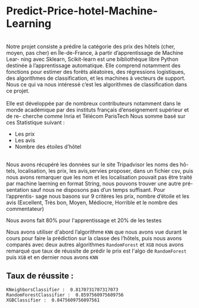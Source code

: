 # Predict-Price-hotel-Machine-Learning
<br>Notre projet consiste a prédire la catégorie des prix des hôtels (cher, moyen, pas cher) en Île-de-France, à partir d’apprentissage de Machine Lear- ning avec Sklearn, Scikit-learn est une bibliothèque libre Python destinée à l’apprentissage automatique. Elle comprend notamment des fonctions pour estimer des forêts aléatoires, des régressions logistiques, des algorithmes de classification, et les machines à vecteurs de support. Nous ce qui va nous intéressé c’est les algorithmes de classification dans ce projet.</br>
<br>Elle est développée par de nombreux contributeurs notamment dans le monde académique par des instituts français d’enseignement supérieur et de re- cherche comme Inria et Télécom ParisTech
Nous somme basé sur ces Statistique suivant :</br>
<ul>
	<li>Les prix</li>
	<li>Les avis</li>
	<li>Nombre des étoiles d’hôtel</li>
</ul>
	
	
	
<br>Nous avons récupéré les données sur le site Tripadvisor les noms des hô- tels, localisation, les prix, les avis,servies proposer, dans un fichier csv, puis nous avons remarquer que les nom et les localisation pouvait pas être traité par machine laerning en format String, nous pouvons trouver une autre pré- sentation sauf nous ne disposons pas d’un temps suffisant. Pour l’apprentis- sage nous basons sur 9 critères les prix, nombre d’étoile et les avis (Excellent, Très bon, Moyen, Médiocre, Horrible et le nombre des commentateur)

Nous avons fait 80% pour l'apprentissage et 20% de les testes

Nous avons utiliser d'abord l’algorithme `KNN` que nous avons vue durant le cours pour faire la prédiction sur la classe des l’hôtels, puis nous avons comparés avec deux autres algorithmes `RandomForest` et `XGB` nous avons remarqué que taux de réussite  de prédir le prix est l'algo de `RandomForest` puis `XGB` et en dernier nous avons `KNN` 
</br>

## Taux de réussite :

```no-highlight
KNeighborsClassifier :  0.8170731707317073
RandomForestClassifier :  0.8597560975609756
XGBClassifier :  0.8475609756097561
